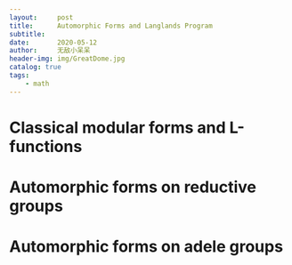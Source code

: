 ```yaml
---
layout:     post
title:      Automorphic Forms and Langlands Program
subtitle:   
date:       2020-05-12
author:     无敌小呆呆
header-img: img/GreatDome.jpg
catalog: true
tags:
    - math
---
```


# Classical modular forms and L-functions

# Automorphic forms on reductive groups

# Automorphic forms on adele groups


